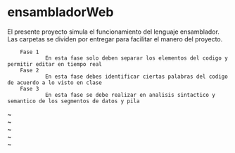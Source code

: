 # ensambladorWeb

 El presente proyecto simula el funcionamiento del lenguaje ensamblador. Las carpetas se dividen por entregar para facilitar
el manero del proyecto.

        Fase 1
                En esta fase solo deben separar los elementos del codigo y permitir editar en tiempo real
        Fase 2
                En esta fase debes identificar ciertas palabras del codigo de acuerdo a lo visto en clase
        Fase 3
                En esta fase se debe realizar en analisis sintactico y semantico de los segmentos de datos y pila


~                                                                             
~                                                                             
~                                                                             
~                                                                             
~                                   
